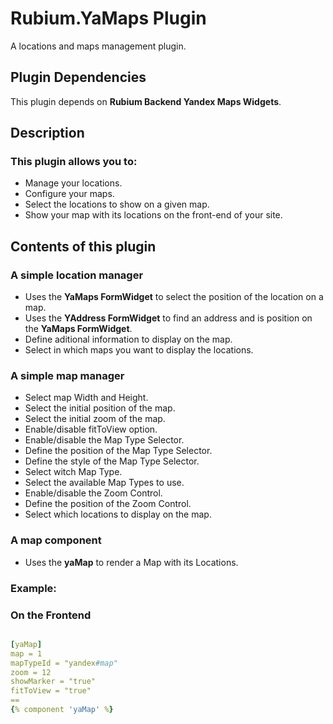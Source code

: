 # Rubium.YaMaps Plugin

A locations and maps management plugin.

## Plugin Dependencies

This plugin depends on **Rubium Backend Yandex Maps Widgets**.

## Description

### This plugin allows you to:
* Manage your locations.
* Configure your maps.
* Select the locations to show on a given map.
* Show your map with its locations on the front-end of your site.

## Contents of this plugin

### A simple location manager
* Uses the **YaMaps FormWidget** to select the position of the location on a map.
* Uses the **YAddress FormWidget** to find an address and is position on the **YaMaps FormWidget**.
* Define aditional information to display on the map.
* Select in which maps you want to display the locations.

### A simple map manager
* Select map Width and Height.
* Select the initial position of the map.
* Select the initial zoom of the map.
* Enable/disable fitToView option.
* Enable/disable the Map Type Selector.
* Define the position of the Map Type Selector.
* Define the style of the Map Type Selector.
* Select witch Map Type.
* Select the available Map Types to use.
* Enable/disable the Zoom Control.
* Define the position of the Zoom Control.
* Select which locations to display on the map.

### A map component
* Uses the **yaMap** to render a Map with its Locations.

### Example:
### On the Frontend
```yaml

[yaMap]
map = 1
mapTypeId = "yandex#map"
zoom = 12
showMarker = "true"
fitToView = "true"
==
{% component 'yaMap' %}
